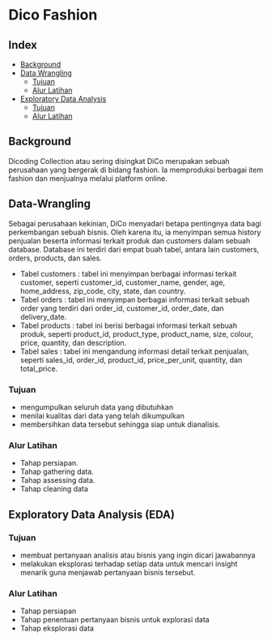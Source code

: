 # Dico Fashion
## Index
* [Background](#Background)
* [Data Wrangling](#Data-Wrangling)
    * [Tujuan](#Tujuan)
    * [Alur Latihan](#Alur-Latihan)
* [Exploratory Data Analysis](#exploratory-data-analysis-eda)
    * [Tujuan](#Tujuan-1)
    * [Alur Latihan](#Alur-Latihan-1)
      
## Background
Dicoding Collection atau sering disingkat DiCo merupakan sebuah perusahaan yang bergerak di bidang fashion. Ia memproduksi berbagai item fashion dan menjualnya melalui platform online.

## Data-Wrangling
Sebagai perusahaan kekinian, DiCo menyadari betapa pentingnya data bagi perkembangan sebuah bisnis. Oleh karena itu, ia menyimpan semua history penjualan beserta informasi terkait produk dan customers dalam sebuah database. Database ini terdiri dari empat buah tabel, antara lain customers, orders, products, dan sales.

- Tabel customers : tabel ini menyimpan berbagai informasi terkait customer, seperti customer_id, customer_name, gender, age, home_address, zip_code, city, state, dan country.
- Tabel orders : tabel ini menyimpan berbagai informasi terkait sebuah order yang terdiri dari order_id, customer_id, order_date, dan delivery_date.
- Tabel products : tabel ini berisi berbagai informasi terkait sebuah produk, seperti product_id, product_type, product_name, size, colour, price, quantity, dan description.
- Tabel sales : tabel ini mengandung informasi detail terkait penjualan, seperti sales_id, order_id, product_id, price_per_unit, quantity, dan total_price.

### Tujuan
- mengumpulkan seluruh data yang dibutuhkan
- menilai kualitas dari data yang telah dikumpulkan
- membersihkan data tersebut sehingga siap untuk dianalisis.

### Alur Latihan
- Tahap persiapan.
- Tahap gathering data.
- Tahap assessing data.
- Tahap cleaning data

## Exploratory Data Analysis (EDA)
### Tujuan
- membuat pertanyaan analisis atau bisnis yang ingin dicari jawabannya
- melakukan eksplorasi terhadap setiap data untuk mencari insight menarik guna menjawab pertanyaan bisnis tersebut.

### Alur Latihan
- Tahap persiapan
- Tahap penentuan pertanyaan bisnis untuk explorasi data
- Tahap eksplorasi data
